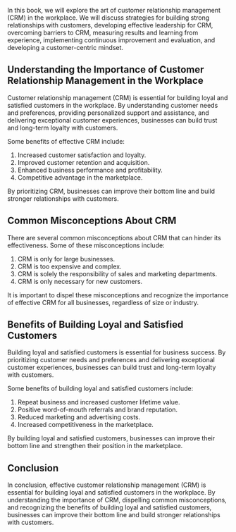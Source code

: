 
In this book, we will explore the art of customer relationship management (CRM) in the workplace. We will discuss strategies for building strong relationships with customers, developing effective leadership for CRM, overcoming barriers to CRM, measuring results and learning from experience, implementing continuous improvement and evaluation, and developing a customer-centric mindset.

Understanding the Importance of Customer Relationship Management in the Workplace
---------------------------------------------------------------------------------

Customer relationship management (CRM) is essential for building loyal and satisfied customers in the workplace. By understanding customer needs and preferences, providing personalized support and assistance, and delivering exceptional customer experiences, businesses can build trust and long-term loyalty with customers.

Some benefits of effective CRM include:

1. Increased customer satisfaction and loyalty.
2. Improved customer retention and acquisition.
3. Enhanced business performance and profitability.
4. Competitive advantage in the marketplace.

By prioritizing CRM, businesses can improve their bottom line and build stronger relationships with customers.

Common Misconceptions About CRM
-------------------------------

There are several common misconceptions about CRM that can hinder its effectiveness. Some of these misconceptions include:

1. CRM is only for large businesses.
2. CRM is too expensive and complex.
3. CRM is solely the responsibility of sales and marketing departments.
4. CRM is only necessary for new customers.

It is important to dispel these misconceptions and recognize the importance of effective CRM for all businesses, regardless of size or industry.

Benefits of Building Loyal and Satisfied Customers
--------------------------------------------------

Building loyal and satisfied customers is essential for business success. By prioritizing customer needs and preferences and delivering exceptional customer experiences, businesses can build trust and long-term loyalty with customers.

Some benefits of building loyal and satisfied customers include:

1. Repeat business and increased customer lifetime value.
2. Positive word-of-mouth referrals and brand reputation.
3. Reduced marketing and advertising costs.
4. Increased competitiveness in the marketplace.

By building loyal and satisfied customers, businesses can improve their bottom line and strengthen their position in the marketplace.

Conclusion
----------

In conclusion, effective customer relationship management (CRM) is essential for building loyal and satisfied customers in the workplace. By understanding the importance of CRM, dispelling common misconceptions, and recognizing the benefits of building loyal and satisfied customers, businesses can improve their bottom line and build stronger relationships with customers.
